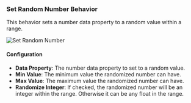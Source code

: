 ### Set Random Number Behavior

This behavior sets a number data property to a random value within a range.

![Set Random Number](images/set-random-number.png)

#### Configuration

* **Data Property**: The number data property to set to a random value.
* **Min Value**: The minimum value the randomized number can have.
* **Max Value**: The maximum value the randomized number can have.
* **Randomize Integer**: If checked, the randomized number will be an integer within the range. Otherwise it can be any
  float in the range.
